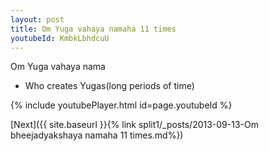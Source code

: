 ```yaml
---
layout: post
title: Om Yuga vahaya namaha 11 times
youtubeId: KmbkLbhdcuU
---
```

 
 
Om Yuga vahaya nama 
 
 -  Who creates Yugas(long periods of time) 
 
  
 
  
 
 
 
 
 
 


{% include youtubePlayer.html id=page.youtubeId %}
 
[Next]({{ site.baseurl }}{% link  split1/_posts/2013-09-13-Om bheejadyakshaya namaha 11 times.md%})
 
